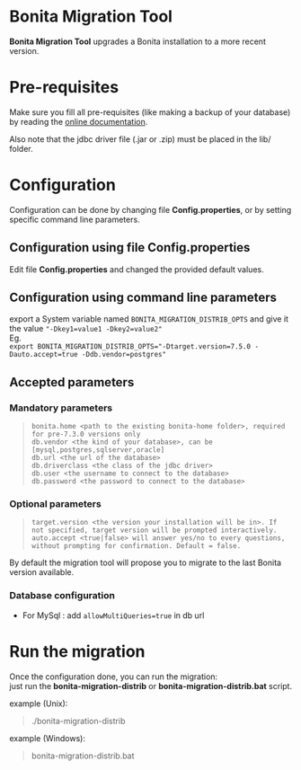Bonita Migration Tool
=======================

**Bonita Migration Tool** upgrades a Bonita installation to a more recent version.

# Pre-requisites

Make sure you fill all pre-requisites (like making a backup of your database) by reading the
[online documentation](http://documentation.bonitasoft.com/?page=migrate-from-an-earlier-version-of-bonita-bpm).

Also note that the jdbc driver file (.jar or .zip) must be placed in the lib/ folder.


# Configuration

Configuration can be done by changing file **Config.properties**, or by setting specific command line parameters.


## Configuration using file Config.properties

Edit file **Config.properties** and changed the provided default values.


## Configuration using command line parameters

export a System variable named `BONITA_MIGRATION_DISTRIB_OPTS` and give it the value `"-Dkey1=value1 -Dkey2=value2"`  
Eg.  
`export BONITA_MIGRATION_DISTRIB_OPTS="-Dtarget.version=7.5.0 -Dauto.accept=true -Ddb.vendor=postgres"`


## Accepted parameters

### Mandatory parameters
>     bonita.home <path to the existing bonita-home folder>, required for pre-7.3.0 versions only
>     db.vendor <the kind of your database>, can be [mysql,postgres,sqlserver,oracle]
>     db.url <the url of the database>
>     db.driverclass <the class of the jdbc driver>
>     db.user <the username to connect to the database>
>     db.password <the password to connect to the database>

### Optional parameters
>     target.version <the version your installation will be in>. If not specified, target version will be prompted interactively.
>     auto.accept <true|false> will answer yes/no to every questions, without prompting for confirmation. Default = false.

By default the migration tool will propose you to migrate to the last Bonita version available.


### Database configuration
* For MySql : add `allowMultiQueries=true` in db url


# Run the migration

Once the configuration done, you can run the migration:  
just run the **bonita-migration-distrib** or **bonita-migration-distrib.bat** script.

example (Unix):
>    ./bonita-migration-distrib

example (Windows):
>    bonita-migration-distrib.bat
